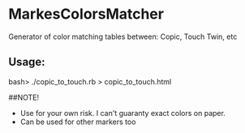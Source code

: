 # MarkesColorsMatcher

Generator of color matching tables between: Copic, Touch Twin, etc

## Usage:

bash> ./copic_to_touch.rb > copic_to_touch.html

##NOTE! 
* Use for your own risk. I can't guaranty exact colors on paper.
* Can be used for other markers too

